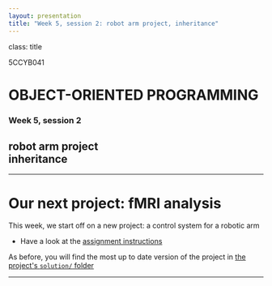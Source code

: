 ```yaml
---
layout: presentation
title: "Week 5, session 2: robot arm project, inheritance"
---
```


class: title

5CCYB041
# OBJECT-ORIENTED PROGRAMMING
### Week 5, session 2
## robot arm project<br>inheritance

---

# Our next project: fMRI analysis

This week, we start off on a new project: a control system for a robotic arm
- Have a look at the [assignment instructions](https://github.com/KCL-BMEIS/OOP/blob/main/projects/robot_arm/assignment.md)

As before, you will find the most up to date version of the project in [the project's `solution/`
folder](https://github.com/KCL-BMEIS/OOP/tree/main/projects/robot_arm/solution)


---


